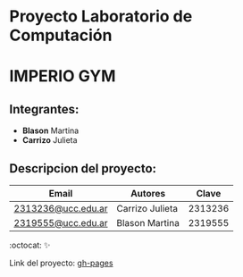 
# Proyecto Laboratorio de Computación
# IMPERIO GYM
## Integrantes: 
* **Blason** Martina 
* **Carrizo** Julieta 


## Descripcion del proyecto:
| Email | Autores | Clave |
| ------|---------|-------|
|2313236@ucc.edu.ar | Carrizo Julieta |2313236|
|2319555@ucc.edu.ar | Blason Martina |2319555|

:octocat:
:sparkles:

Link del proyecto: [gh-pages](https://github.com/UCC-LabCompu2/proyecto2024-blason-carrizo/tree/main)
